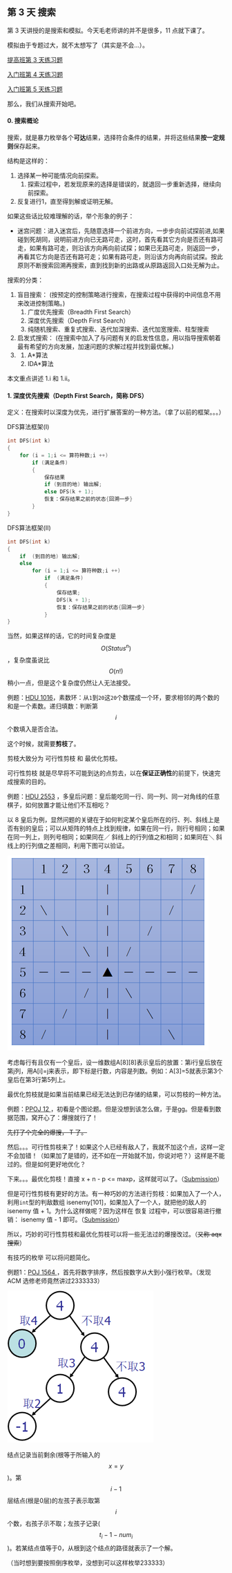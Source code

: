 ## 第 3 天 搜索

第 3 天讲授的是搜索和模拟。今天毛老师讲的并不是很多，11 点就下课了。

模拟由于专题过大，就不太想写了（其实是不会...）。

[提高班第 3 天练习题](https://vjudge.net/contest/176280)

[入门班第 4 天练习题](https://cn.vjudge.net/contest/176664)

[入门班第 5 天练习题](https://cn.vjudge.net/contest/176912)

那么，我们从搜索开始吧。

#### 0. 搜索概论

搜索，就是暴力枚举各个**可达**结果，选择符合条件的结果，并将这些结果**按一定规则**保存起来。

结构是这样的：

1. 选择某一种可能情况向前探索。
   1. 探索过程中，若发现原来的选择是错误的，就退回一步重新选择，继续向前探索。
2. 反复进行1，直至得到解或证明无解。

如果这些话比较难理解的话，举个形象的例子：

* 迷宫问题：进入迷宫后，先随意选择一个前进方向，一步步向前试探前进,如果碰到死胡同，说明前进方向已无路可走，这时，首先看其它方向是否还有路可走，如果有路可走，则沿该方向再向前试探；如果已无路可走，则返回一步，再看其它方向是否还有路可走；如果有路可走，则沿该方向再向前试探。按此原则不断搜索回溯再搜索，直到找到新的出路或从原路返回入口处无解为止。

搜索的分类：

1. 盲目搜索：   \(按预定的控制策略进行搜索，在搜索过程中获得的中间信息不用来改进控制策略。\)
   1. 广度优先搜索（Breadth First Search）    
   2. 深度优先搜索（Depth First Search）   
   3. 纯随机搜索、重复式搜索、迭代加深搜索、迭代加宽搜索、柱型搜索 
2. 启发式搜索：    \(在搜索中加入了与问题有关的启发性信息，用以指导搜索朝着最有希望的方向发展，加速问题的求解过程并找到最优解。\)
3. 1. A\*算法
   2. IDA\*算法

本文重点讲述 1.i 和 1.ii。

#### 1. 深度优先搜索（Depth First Search，简称 DFS）

定义：在搜索时以深度为优先，进行扩展答案的一种方法。（拿了以前的框架。。。）

DFS算法框架\(I\)

```cpp
int DFS(int k) 　
{ 　
    for (i = 1;i <= 算符种数;i ++) 　　
        if (满足条件) 　　   
        { 　　　　
            保存结果 　　　　
            if (到目的地) 输出解; 　　　           
            else DFS(k + 1); 　　　　
            恢复：保存结果之前的状态{回溯一步} 　 　  
        } 　
}
```

DFS算法框架\(II\)

```cpp
int DFS(int k) 　
{ 　  
    if  (到目的地) 输出解;
    else 　　　　
        for (i = 1;i <= 算符种数;i ++) 　　　　　
            if  (满足条件)  　　　　　　　
            {
                保存结果;
                DFS(k + 1); 　　　　　　　　
                恢复：保存结果之前的状态{回溯一步} 　　　　　　　
            } 　
}
```

当然，如果这样的话，它的时间复杂度是$$O(Status ^ n)$$，复杂度虽说比$$O(n!)$$稍小一点，但是这个复杂度仍然让人无法接受。

例题：[HDU 1016](http://acm.hdu.edu.cn/showproblem.php?pid=1016)，素数环：从`1`到`20`这`20`个数摆成一个环，要求相邻的两个数的和是一个素数。递归填数：判断第$$i$$个数填入是否合法。

这个时候，就需要**剪枝**了。

剪枝大致分为 可行性剪枝 和 最优化剪枝。

可行性剪枝 就是尽早将不可能到达的点剪去，以在**保证正确性**的前提下，快速完成搜索的目的。

例题：[HDU 2553](http://acm.hdu.edu.cn/showproblem.php?pid=2553) ，多皇后问题：皇后能吃同一行、同一列、同一对角线的任意棋子，如何放置才能让他们不互相吃？

以 8 皇后为例，显然问题的关键在于如何判定某个皇后所在的行、列、斜线上是否有别的皇后；可以从矩阵的特点上找到规律，如果在同一行，则行号相同；如果在同一列上，则列号相同；如果同在／ 斜线上的行列值之和相同；如果同在＼ 斜线上的行列值之差相同，利用下图可以验证。

![](/PIC_Day3_1.jpg)

考虑每行有且仅有一个皇后，设一维数组A\[8\]\[8\]表示皇后的放置：第i行皇后放在第j列，用A\[i\]=j来表示，即下标是行数，内容是列数。例如：A\[3\]=5就表示第3个皇后在第3行第5列上。

最优化剪枝就是如果当前结果已经无法达到已存储的结果，可以剪枝的一种方法。

例题：[PPOJ 12  ](http://ppoj.ac.cn/problem/12)，初看是个图论题。但是没想到该怎么做，于是gg。但是看到数据范围，窝开心了：爆搜就行了！

~~先打了个完全的爆搜， T 了。~~

然后。。。可行性剪枝来了！如果这个人已经有敌人了，我就不加这个点，这样一定不会加错！（如果加了是错的，还不如在一开始就不加，你说对吧？）这样是不能过的。但是如何更好地优化？

下来。。。最优化剪枝！直接 x + n - p &lt;= maxp，这样就可以了。（[Submission](http://ppoj.ac.cn/submission/961)）

但是可行性剪枝有更好的方法。有一种巧妙的方法进行剪枝：如果加入了一个人，利用`int`型的判敌数组 isenemy\[101\]，如果加入了一个人，就把他的敌人的 isenemy 值 + 1。为什么这样做呢？因为这样在 恢复 过程中，可以很容易进行撤销： isenemy 值 - 1 即可。（[Submission](http://ppoj.ac.cn/submission/926)）

所以，巧妙的可行性剪枝和最优化剪枝可以将一些无法过的爆搜改过。（~~又称 aqx 搜索~~）

有技巧的枚举 可以将问题简化。

例题1：[POJ 1564 ](http://poj.org/problem?id=1564)，首先将数字排序，然后按数字从大到小强行枚举。（发现 ACM 选修老师竟然讲过2333333）

![](/PIC_Day3_2.jpg)

结点记录当前剩余\(根等于所输入的$$x = y$$\)。第$$i-1$$层结点\(根是0层\)的左孩子表示取第$$i$$个数，右孩子示不取；左孩子记录\($$t_i - 1 - {num} _ i$$\)。若某结点值等于0，从根到这个结点的路径就表示了一个解。

（当时想到要按照倒序枚举，没想到可以这样枚举233333）

